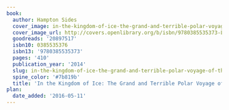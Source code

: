 ```yaml
---
book:
  author: Hampton Sides
  cover_image: in-the-kingdom-of-ice-the-grand-and-terrible-polar-voyage-of-the-uss-jeannette.jpg
  cover_image_url: http://covers.openlibrary.org/b/isbn/9780385535373-L.jpg
  goodreads: '20897517'
  isbn10: 0385535376
  isbn13: '9780385535373'
  pages: '410'
  publication_year: '2014'
  slug: in-the-kingdom-of-ice-the-grand-and-terrible-polar-voyage-of-the-uss-jeannette
  spine_color: '#7b819b'
  title: 'In the Kingdom of Ice: The Grand and Terrible Polar Voyage of the USS Jeannette'
plan:
  date_added: '2016-05-11'
---
```

